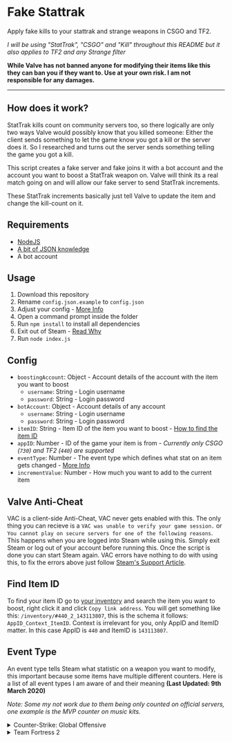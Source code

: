 # Fake Stattrak

Apply fake kills to your stattrak and strange weapons in CSGO and TF2.

*I will be using "StatTrak", "CSGO" and "Kill" throughout this README but it also applies to TF2 and any Strange filter*

**While Valve has not banned anyone for modifying their items like this they can ban you if they want to. Use at your own risk. I am not responsible for any damages.**

---

## How does it work?

StatTrak kills count on community servers too, so there logically are only two ways Valve would possibly know that you killed someone: Either the client sends something to let the game know you got a kill or the server does it. So I researched and turns out the server sends something telling the game you got a kill.

This script creates a fake server and fake joins it with a bot account and the account you want to boost a StatTrak weapon on. Valve will think its a real match going on and will allow our fake server to send StatTrak increments.

These StatTrak increments basically just tell Valve to update the item and change the kill-count on it.

## Requirements

- [NodeJS](https://nodejs.org/en/)
- [A bit of JSON knowledge](https://www.json.org/)
- A bot account

## Usage

1. Download this repository
2. Rename `config.json.example` to `config.json`
3. Adjust your config - [More Info](#config)
4. Open a command prompt inside the folder
5. Run `npm install` to install all dependencies
6. Exit out of Steam - [Read Why](#valve-anti-cheat)
7. Run `node index.js`

## Config

- `boostingAccount`: Object - Account details of the account with the item you want to boost
  - `username`: String - Login username
  - `password`: String - Login password
- `botAccount`: Object - Account details of any account
  - `username`: String - Login username
  - `password`: String - Login password
- `itemID`: String - Item ID of the item you want to boost - [How to find the item ID](#find-item-id)
- `appID`: Number - ID of the game your item is from - *Currently only CSGO (`730`) and TF2 (`440`) are supported*
- `eventType`: Number - The event type which defines what stat on an item gets changed - [More Info](#event-type)
- `incrementValue`: Number - How much you want to add to the current item

## Valve Anti-Cheat

VAC is a client-side Anti-Cheat, VAC never gets enabled with this. The only thing you can recieve is a `VAC was unable to verify your game session.` or `You cannot play on secure servers for one of the following reasons`. This happens when you are logged into Steam while using this. Simply exit Steam or log out of your account before running this. Once the script is done you can start Steam again. VAC errors have nothing to do with using this, to fix the errors above just follow [Steam's Support Article](https://support.steampowered.com/kb_article.php?ref=2117-ilzv-2837).

## Find Item ID

To find your item ID go to [your inventory](http://steamcommunity.com/my/inventory) and search the item you want to boost, right click it and click `Copy link address`. You will get something like this: `/inventory/#440_2_143113807`, this is the schema it follows: `AppID_Context_ItemID`. Context is irrelevant for you, only AppID and ItemID matter. In this case AppID is `440` and ItemID is `143113807`.

## Event Type

An event type tells Steam what statistic on a weapon you want to modify, this important because some items have multiple different counters. Here is a list of all event types I am aware of and their meaning **(Last Updated: 9th March 2020)**

*Note: Some my not work due to them being only counted on official servers, one example is the MVP counter on music kits.*

<details>
<summary>Counter-Strike: Global Offensive</summary>
| Type ID | Name                                | Internal Name |
|---------|-------------------------------------|---------------|
| 0       | StatTrak™ Confirmed Kills           | Kills         |
| 1       | StatTrak™ Official Competitive MVPs | OCMVPs        |
</details>

<details>
- <summary>Team Fortress 2</summary>
| Type ID | Name                                    | Internal Name                       |
|---------|-----------------------------------------|-------------------------------------|
| 0       | Kills                                   | Kills                               |
| 1       | Ubers                                   | Ubers                               |
| 2       | Kill Assists                            | KillAssists                         |
| 3       | Sentry Kills                            | SentryKills                         |
| 4       | Sodden Victims                          | PeeVictims                          |
| 5       | Spies Shocked                           | BackstabsAbsorbed                   |
| 6       | Heads Taken                             | HeadsTaken                          |
| 7       | Humiliations                            | Humiliations                        |
| 8       | Gifts Given                             | GiftsGiven                          |
| 9       | Deaths Feigned                          | FeignDeaths                         |
| 10      | Scouts Killed                           | ScoutsKilled                        |
| 11      | Snipers Killed                          | SnipersKilled                       |
| 12      | Soldiers Killed                         | SoldiersKilled                      |
| 13      | Demomen Killed                          | DemomenKilled                       |
| 14      | Heavies Killed                          | HeaviesKilled                       |
| 15      | Pyros Killed                            | PyrosKilled                         |
| 16      | Spies Killed                            | SpiesKilled                         |
| 17      | Engineers Killed                        | EngineersKilled                     |
| 18      | Medics Killed                           | MedicsKilled                        |
| 19      | Buildings Destroyed                     | BuildingsDestroyed                  |
| 20      | Projectiles Reflected                   | ProjectilesReflected                |
| 21      | Headshot Kills                          | HeadshotKills                       |
| 22      | Airborne Enemy Kills                    | AirborneEnemyKills                  |
| 23      | Gib Kills                               | GibKills                            |
| 24      | Buildings Sapped                        | BuildingsSapped                     |
| 25      | Tickle Fights Won                       | PlayersTickled                      |
| 26      | Opponents Flattened                     | MenTreaded                          |
| 27      | Kills Under A Full Moon                 | KillsDuringFullMoon                 |
| 28      | Dominations                             | StartDominationKills                |
| 30      | Revenges                                | RevengeKills                        |
| 31      | Posthumous Kills                        | PosthumousKills                     |
| 32      | Teammates Extinguished                  | AlliesExtinguished                  |
| 33      | Critical Kills                          | CriticalKills                       |
| 34      | Kills While Explosive-Jumping           | KillsWhileExplosiveJumping          |
| 36      | Sappers Removed                         | SapperDestroyed                     |
| 37      | Cloaked Spies Killed                    | InvisibleSpiesKilled                |
| 38      | Medics Killed That Have Full ÜberCharge | MedicsWithFullUberKilled            |
| 39      | Robots Destroyed                        | RobotsKilled                        |
| 40      | Giant Robots Destroyed                  | MinibossRobotsKilled                |
| 44      | Kills While Low Health                  | LowHealthKill                       |
| 45      | Kills During Halloween                  | HalloweenKills                      |
| 46      | Robots Killed During Halloween          | HalloweenRobotKills                 |
| 47      | Defenders Killed                        | DefenderKills                       |
| 48      | Submerged Enemy Kills                   | UnderwaterKills                     |
| 49      | Kills While Invuln ÜberCharged          | KillsWhileUbercharged               |
| 50      | Food Items Eaten                        | FoodEaten                           |
| 51      | Banners Deployed                        | BannersDeployed                     |
| 58      | Seconds Cloaked                         | TimeCloaked                         |
| 59      | Health Dispensed to Teammates           | HealthGiven                         |
| 60      | Teammates Teleported                    | TeleportsGiven                      |
| 61      | Tanks Destroyed                         | TanksDestroyed                      |
| 62      | Long-Distance Kills                     | LongDistanceKills                   |
| 63      |                                         | UniquePlayerKills                   |
| 64      | Points Scored                           | PointsScored                        |
| 65      | Double Donks                            | DoubleDonks                         |
| 66      | Teammates Whipped                       | TeammatesWhipped                    |
| 67      | Kills during Victory Time               | VictoryTimeKill                     |
| 68      | Robot Scouts Destroyed                  | RobotScoutKill                      |
| 74      | Robot Spies Destroyed                   | RobotSpyKill                        |
| 77      | Taunt Kills                             | TauntKill                           |
| 78      | Unusual-Wearing Player Kills            | PlayerWearingUnusualKill            |
| 79      | Burning Player Kills                    | BurningPlayerKill                   |
| 80      | Killstreaks Ended                       | KillstreaksEnded                    |
| 81      | Freezecam Taunt Appearances             | KillcamTaunts                       |
| 82      | Damage Dealt                            | DamageDealt                         |
| 83      | Fires Survived                          | FiresSurvived                       |
| 84      | Allied Healing Done                     | AllyHealingDone                     |
| 85      | Point Blank Kills                       | PointBlankKill                      |
| 86      | Wrangled Sentry Kills                   | PlayerKillsBySentry                 |
| 87      | Kills                                   | CosmeticKills                       |
| 88      | Full Health Kills                       | FullHealthKills                     |
| 89      | Taunting Player Kills                   | TauntingPlayerKills                 |
| 90      | Carnival Kills                          | HalloweenOverworldKills             |
| 91      | Carnival Underworld Kills               | HalloweenUnderworldKills            |
| 92      | Carnival Games Won                      | HalloweenMinigamesWon               |
| 93      | Not Crit nor MiniCrit Kills             | NonCritKills                        |
| 94      | Players Hit                             | PlayersHit                          |
| 95      | Assists                                 | CosmeticAssists                     |
| 96      | Contracts Completed                     | CosmeticOperationContractsCompleted |
| 97      | Kills                                   | CosmeticOperationKills              |
| 98      | Contract Points                         | CosmeticOperationContractsPoints    |
| 99      | Contract Bonus Points                   | CosmeticOperationBonusObjectives    |
| 100     | Times Performed                         | TauntsPerformed                     |
| 101     | Kills and Assists during Invasion Event | InvasionKills                       |
| 102     | Kills and Assists on 2Fort Invasion     | InvasionKillsOnMap01                |
| 103     | Kills and Assists on Probed             | InvasionKillsOnMap02                |
| 104     | Kills and Assists on Byre               | InvasionKillsOnMap03                |
| 105     | Kills and Assists on Watergate          | InvasionKillsOnMap04                |
| 106     | Souls Collected                         | HalloweenSouls                      |
| 107     | Merasmissions Completed                 | HalloweenContractsCompleted         |
| 108     | Halloween Transmutes Performed          | HalloweenOfferings                  |
| 109     | Power Up Canteens Used                  | PowerupBottlesUsed                  |
| 110     | Contract Points Earned                  | ContractPointsEarned                |
| 111     | Contract Points Contributed To Friends  | ContractPointsContributedToFriends  |
</details>
